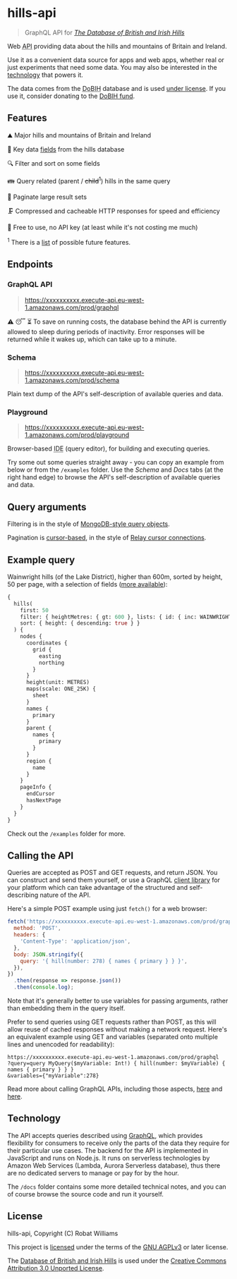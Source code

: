 # hills-api

> GraphQL API for [_The Database of British and Irish Hills_](http://www.hills-database.co.uk/)

Web <abbr title="Application Programming Interface">API</abbr> providing data about the hills and mountains of Britain and Ireland.

Use it as a convenient data source for apps and web apps, whether real or just experiments that need some data. You may also be interested in the [technology](#technology) that powers it.

The data comes from the <abbr title="Database of British and Irish Hills">DoBIH</abbr> database and is used [under license](#license). If you use it, consider donating to the [DoBIH fund](http://www.hills-database.co.uk/downloads.html).

## Features

⛰️ Major hills and mountains of Britain and Ireland

📝 Key data [fields](docs/fields-hills-database.md) from the hills database

🔍 Filter and sort on some fields

👪 Query related (parent / ~~child~~<sup>1</sup>) hills in the same query

🚚 Paginate large result sets

🗜️ Compressed and cacheable HTTP responses for speed and efficiency

👐 Free to use, no API key (at least while it's not costing me much)

<sup>1</sup> There is a [list](docs/backlog.md) of possible future features.

## Endpoints

### GraphQL API

> https://xxxxxxxxxx.execute-api.eu-west-1.amazonaws.com/prod/graphql

⚠️ 😴 ⏳ To save on running costs, the database behind the API is currently allowed to sleep during periods of inactivity. Error responses will be returned while it wakes up, which can take up to a minute.

### Schema

> https://xxxxxxxxxx.execute-api.eu-west-1.amazonaws.com/prod/schema

Plain text dump of the API's self-description of available queries and data.

### Playground

> https://xxxxxxxxxx.execute-api.eu-west-1.amazonaws.com/prod/playground

Browser-based <abbr title="Integrated Development Environment">IDE</abbr> (query editor), for building and executing queries.

Try some out some queries straight away - you can copy an example from below or from the `/examples` folder. Use the _Schema_ and _Docs_ tabs (at the right hand edge) to browse the API's self-description of available queries and data.

## Query arguments

Filtering is in the style of [MongoDB-style query objects](https://docs.mongodb.com/manual/reference/operator/query).

Pagination is [cursor-based](https://graphql.org/learn/pagination/#pagination-and-edges), in the style of [Relay cursor connections](https://facebook.github.io/relay/graphql/connections.htm).

## Example query

Wainwright hills (of the Lake District), higher than 600m, sorted by height, 50 per page, with a selection of fields ([more available](docs/fields-hills-database.md)):

```graphql
{
  hills(
    first: 50
    filter: { heightMetres: { gt: 600 }, lists: { id: { inc: WAINWRIGHT } } }
    sort: { height: { descending: true } }
  ) {
    nodes {
      coordinates {
        grid {
          easting
          northing
        }
      }
      height(unit: METRES)
      maps(scale: ONE_25K) {
        sheet
      }
      names {
        primary
      }
      parent {
        names {
          primary
        }
      }
      region {
        name
      }
    }
    pageInfo {
      endCursor
      hasNextPage
    }
  }
}
```

Check out the `/examples` folder for more.

## Calling the API

Queries are accepted as POST and GET requests, and return JSON. You can construct and send them yourself, or use a GraphQL [client library](https://github.com/chentsulin/awesome-graphql) for your platform which can take advantage of the structured and self-describing nature of the API.

Here's a simple POST example using just `fetch()` for a web browser:

```javascript
fetch('https://xxxxxxxxxx.execute-api.eu-west-1.amazonaws.com/prod/graphql', {
  method: 'POST',
  headers: {
    'Content-Type': 'application/json',
  },
  body: JSON.stringify({
    query: '{ hill(number: 278) { names { primary } } }',
  }),
})
  .then(response => response.json())
  .then(console.log);
```

Note that it's generally better to use variables for passing arguments, rather than embedding them in the query itself.

Prefer to send queries using GET requests rather than POST, as this will allow reuse of cached responses without making a network request. Here's an equivalent example using GET and variables (separated onto multiple lines and unencoded for readability):

```
https://xxxxxxxxxx.execute-api.eu-west-1.amazonaws.com/prod/graphql
?query=query MyQuery($myVariable: Int!) { hill(number: $myVariable) { names { primary } } }
&variables={"myVariable":278}
```

Read more about calling GraphQL APIs, including those aspects, [here](https://graphql.org/graphql-js/graphql-clients/) and [here](https://graphql.org/learn/serving-over-http/).

## Technology

The API accepts queries described using [GraphQL](https://graphql.org/), which provides flexibility for consumers to receive only the parts of the data they require for their particular use cases. The backend for the API is implemented in JavaScript and runs on Node.js. It runs on serverless technologies by Amazon Web Services (Lambda, Aurora Serverless database), thus there are no dedicated servers to manage or pay for by the hour.

The `/docs` folder contains some more detailed technical notes, and you can of course browse the source code and run it yourself.

## License

hills-api, Copyright (C) Robat Williams

This project is [licensed](LICENSE.txt) under the terms of the [GNU AGPLv3](https://choosealicense.com/licenses/agpl-3.0/) or later license.

The [Database of British and Irish Hills](http://www.hills-database.co.uk/) is used under the [Creative Commons Attribution 3.0 Unported License](http://creativecommons.org/licenses/by/3.0/deed.en_GB).
